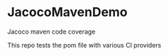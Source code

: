 JacocoMavenDemo
===============

Jacoco maven code coverage

This repo tests the pom file with various CI providers

